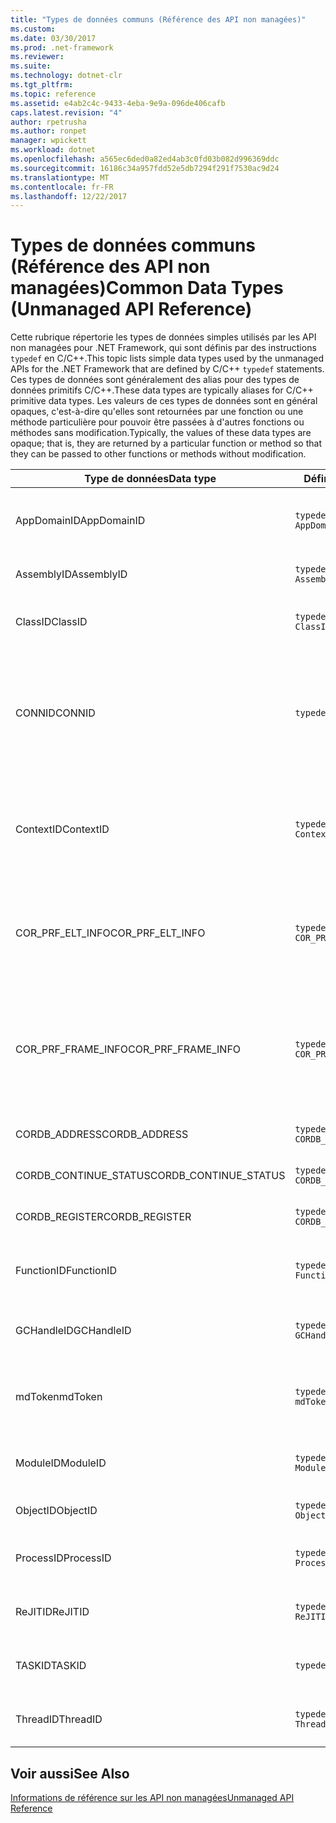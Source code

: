 ```yaml
---
title: "Types de données communs (Référence des API non managées)"
ms.custom: 
ms.date: 03/30/2017
ms.prod: .net-framework
ms.reviewer: 
ms.suite: 
ms.technology: dotnet-clr
ms.tgt_pltfrm: 
ms.topic: reference
ms.assetid: e4ab2c4c-9433-4eba-9e9a-096de406cafb
caps.latest.revision: "4"
author: rpetrusha
ms.author: ronpet
manager: wpickett
ms.workload: dotnet
ms.openlocfilehash: a565ec6ded0a82ed4ab3c0fd03b082d996369ddc
ms.sourcegitcommit: 16186c34a957fdd52e5db7294f291f7530ac9d24
ms.translationtype: MT
ms.contentlocale: fr-FR
ms.lasthandoff: 12/22/2017
---
```

# <a name="common-data-types-unmanaged-api-reference"></a><span data-ttu-id="0349e-102">Types de données communs (Référence des API non managées)</span><span class="sxs-lookup"><span data-stu-id="0349e-102">Common Data Types (Unmanaged API Reference)</span></span>
<span data-ttu-id="0349e-103">Cette rubrique répertorie les types de données simples utilisés par les API non managées pour .NET Framework, qui sont définis par des instructions `typedef` en C/C++.</span><span class="sxs-lookup"><span data-stu-id="0349e-103">This topic lists simple data types used by the unmanaged APIs for the .NET Framework that are defined by C/C++ `typedef` statements.</span></span> <span data-ttu-id="0349e-104">Ces types de données sont généralement des alias pour des types de données primitifs C/C++.</span><span class="sxs-lookup"><span data-stu-id="0349e-104">These data types are typically aliases for C/C++ primitive data types.</span></span> <span data-ttu-id="0349e-105">Les valeurs de ces types de données sont en général opaques, c'est-à-dire qu'elles sont retournées par une fonction ou une méthode particulière pour pouvoir être passées à d'autres fonctions ou méthodes sans modification.</span><span class="sxs-lookup"><span data-stu-id="0349e-105">Typically, the values of these data types are opaque; that is, they are returned by a particular function or method so that they can be passed to other functions or methods without modification.</span></span>  
  
|<span data-ttu-id="0349e-106">Type de données</span><span class="sxs-lookup"><span data-stu-id="0349e-106">Data type</span></span>|<span data-ttu-id="0349e-107">Définition</span><span class="sxs-lookup"><span data-stu-id="0349e-107">Definition</span></span>|<span data-ttu-id="0349e-108">Défini dans</span><span class="sxs-lookup"><span data-stu-id="0349e-108">Defined in</span></span>|<span data-ttu-id="0349e-109">Description</span><span class="sxs-lookup"><span data-stu-id="0349e-109">Description</span></span>|  
|---------------|----------------|----------------|-----------------|  
|<span data-ttu-id="0349e-110">AppDomainID</span><span class="sxs-lookup"><span data-stu-id="0349e-110">AppDomainID</span></span>|`typedef UINT_PTR AppDomainID;`|<span data-ttu-id="0349e-111">corprof.h</span><span class="sxs-lookup"><span data-stu-id="0349e-111">corprof.h</span></span>|<span data-ttu-id="0349e-112">L'identificateur d'un domaine d'application.</span><span class="sxs-lookup"><span data-stu-id="0349e-112">The identifier of an application domain.</span></span>|  
|<span data-ttu-id="0349e-113">AssemblyID</span><span class="sxs-lookup"><span data-stu-id="0349e-113">AssemblyID</span></span>|`typedef UINT_PTR AssemblyID;`|<span data-ttu-id="0349e-114">corprof.h</span><span class="sxs-lookup"><span data-stu-id="0349e-114">corprof.h</span></span>|<span data-ttu-id="0349e-115">L'identificateur d'un assembly.</span><span class="sxs-lookup"><span data-stu-id="0349e-115">The identifier of an assembly.</span></span>|  
|<span data-ttu-id="0349e-116">ClassID</span><span class="sxs-lookup"><span data-stu-id="0349e-116">ClassID</span></span>|`typedef UINT_PTR ClassID;`|<span data-ttu-id="0349e-117">corprof.h</span><span class="sxs-lookup"><span data-stu-id="0349e-117">corprof.h</span></span>|<span data-ttu-id="0349e-118">L'identificateur d'une classe managée.</span><span class="sxs-lookup"><span data-stu-id="0349e-118">The identifier of a managed class.</span></span>|  
|<span data-ttu-id="0349e-119">CONNID</span><span class="sxs-lookup"><span data-stu-id="0349e-119">CONNID</span></span>|`typedef DWORD CONNID;`|<span data-ttu-id="0349e-120">cordebug.h, mscoree.h</span><span class="sxs-lookup"><span data-stu-id="0349e-120">cordebug.h, mscoree.h</span></span>|<span data-ttu-id="0349e-121">L'identificateur de connexion pour un thread qui est connecté à une instance de Microsoft SQL Server.</span><span class="sxs-lookup"><span data-stu-id="0349e-121">The connection identifier for a thread that is connected to an instance of Microsoft SQL Server.</span></span>|  
|<span data-ttu-id="0349e-122">ContextID</span><span class="sxs-lookup"><span data-stu-id="0349e-122">ContextID</span></span>|`typedef UINT_PTR ContextID;`|<span data-ttu-id="0349e-123">corprof.h</span><span class="sxs-lookup"><span data-stu-id="0349e-123">corprof.h</span></span>|<span data-ttu-id="0349e-124">L'identificateur du contexte associé à un thread managé particulier.</span><span class="sxs-lookup"><span data-stu-id="0349e-124">The identifier of the context associated with a particular managed thread.</span></span>|  
|<span data-ttu-id="0349e-125">COR_PRF_ELT_INFO</span><span class="sxs-lookup"><span data-stu-id="0349e-125">COR_PRF_ELT_INFO</span></span>|`typedef UINT_PTR COR_PRF_ELT_INFO;`|<span data-ttu-id="0349e-126">corprof.h</span><span class="sxs-lookup"><span data-stu-id="0349e-126">corprof.h</span></span>|<span data-ttu-id="0349e-127">Un handle opaque qui représente des informations sur un frame de pile particulier.</span><span class="sxs-lookup"><span data-stu-id="0349e-127">An opaque handle that represents information about a particular stack frame.</span></span>|  
|<span data-ttu-id="0349e-128">COR_PRF_FRAME_INFO</span><span class="sxs-lookup"><span data-stu-id="0349e-128">COR_PRF_FRAME_INFO</span></span>|`typedef UINT_PTR COR_PRF_FRAME_INFO;`|<span data-ttu-id="0349e-129">corprof.h</span><span class="sxs-lookup"><span data-stu-id="0349e-129">corprof.h</span></span>|<span data-ttu-id="0349e-130">Un handle opaque qui pointe vers un frame de pile.</span><span class="sxs-lookup"><span data-stu-id="0349e-130">An opaque handle that points to a stack frame.</span></span> <span data-ttu-id="0349e-131">Il est valide seulement pendant le rappel auquel il est passé.</span><span class="sxs-lookup"><span data-stu-id="0349e-131">It is valid only during the callback to which it is passed.</span></span>|  
|<span data-ttu-id="0349e-132">CORDB_ADDRESS</span><span class="sxs-lookup"><span data-stu-id="0349e-132">CORDB_ADDRESS</span></span>|`typedef ULONG64 CORDB_ADDRESS;`|<span data-ttu-id="0349e-133">cordebug.h</span><span class="sxs-lookup"><span data-stu-id="0349e-133">cordebug.h</span></span>|<span data-ttu-id="0349e-134">Une adresse en mémoire.</span><span class="sxs-lookup"><span data-stu-id="0349e-134">An address in memory.</span></span>|  
|<span data-ttu-id="0349e-135">CORDB_CONTINUE_STATUS</span><span class="sxs-lookup"><span data-stu-id="0349e-135">CORDB_CONTINUE_STATUS</span></span>|`typedef DWORD CORDB_CONTINUE_STATUS;`|<span data-ttu-id="0349e-136">cordebug.h</span><span class="sxs-lookup"><span data-stu-id="0349e-136">cordebug.h</span></span>|<span data-ttu-id="0349e-137">État de la continuation.</span><span class="sxs-lookup"><span data-stu-id="0349e-137">The continuation status.</span></span>|  
|<span data-ttu-id="0349e-138">CORDB_REGISTER</span><span class="sxs-lookup"><span data-stu-id="0349e-138">CORDB_REGISTER</span></span>|`typedef ULONG64 CORDB_REGISTER;`|<span data-ttu-id="0349e-139">cordebug.h</span><span class="sxs-lookup"><span data-stu-id="0349e-139">cordebug.h</span></span>|<span data-ttu-id="0349e-140">La valeur d'un registre du processeur.</span><span class="sxs-lookup"><span data-stu-id="0349e-140">The value of a CPU register.</span></span>|  
|<span data-ttu-id="0349e-141">FunctionID</span><span class="sxs-lookup"><span data-stu-id="0349e-141">FunctionID</span></span>|`typedef UINT_PTR FunctionID;`|<span data-ttu-id="0349e-142">corprof.h</span><span class="sxs-lookup"><span data-stu-id="0349e-142">corprof.h</span></span>|<span data-ttu-id="0349e-143">L'identificateur d'une fonction ou d'une méthode.</span><span class="sxs-lookup"><span data-stu-id="0349e-143">The identifier of a function or method.</span></span>|  
|<span data-ttu-id="0349e-144">GCHandleID</span><span class="sxs-lookup"><span data-stu-id="0349e-144">GCHandleID</span></span>|`typedef UINT_PTR GCHandleID;`|<span data-ttu-id="0349e-145">corprof.h</span><span class="sxs-lookup"><span data-stu-id="0349e-145">corprof.h</span></span>|<span data-ttu-id="0349e-146">Un handle de récupération de mémoire.</span><span class="sxs-lookup"><span data-stu-id="0349e-146">A garbage collection handle.</span></span>|  
|<span data-ttu-id="0349e-147">mdToken</span><span class="sxs-lookup"><span data-stu-id="0349e-147">mdToken</span></span>|`typedef UINT32 mdToken;`|<span data-ttu-id="0349e-148">corprof.h</span><span class="sxs-lookup"><span data-stu-id="0349e-148">corprof.h</span></span>|<span data-ttu-id="0349e-149">Jeton de métadonnées (une ligne dans une table de métadonnées).</span><span class="sxs-lookup"><span data-stu-id="0349e-149">A   metadata token (a row in a metadata table).</span></span>|  
|<span data-ttu-id="0349e-150">ModuleID</span><span class="sxs-lookup"><span data-stu-id="0349e-150">ModuleID</span></span>|`typedef UINT_PTR ModuleID;`|<span data-ttu-id="0349e-151">corprof.h</span><span class="sxs-lookup"><span data-stu-id="0349e-151">corprof.h</span></span>|<span data-ttu-id="0349e-152">L'identificateur d'un module d'assembly.</span><span class="sxs-lookup"><span data-stu-id="0349e-152">The identifier of an assembly module.</span></span>|  
|<span data-ttu-id="0349e-153">ObjectID</span><span class="sxs-lookup"><span data-stu-id="0349e-153">ObjectID</span></span>|`typedef UINT_PTR ObjectID;`|<span data-ttu-id="0349e-154">corprof.h</span><span class="sxs-lookup"><span data-stu-id="0349e-154">corprof.h</span></span>|<span data-ttu-id="0349e-155">L'identificateur d'un objet.</span><span class="sxs-lookup"><span data-stu-id="0349e-155">The identifier of an object.</span></span>|  
|<span data-ttu-id="0349e-156">ProcessID</span><span class="sxs-lookup"><span data-stu-id="0349e-156">ProcessID</span></span>|`typedef UINT_PTR ProcessID;`|<span data-ttu-id="0349e-157">corprof.h</span><span class="sxs-lookup"><span data-stu-id="0349e-157">corprof.h</span></span>|<span data-ttu-id="0349e-158">L'identificateur d'un processus managé.</span><span class="sxs-lookup"><span data-stu-id="0349e-158">The identifier of a managed process.</span></span>|  
|<span data-ttu-id="0349e-159">ReJITID</span><span class="sxs-lookup"><span data-stu-id="0349e-159">ReJITID</span></span>|`typedef UINT_PTR ReJITID;`|<span data-ttu-id="0349e-160">corprof.h</span><span class="sxs-lookup"><span data-stu-id="0349e-160">corprof.h</span></span>|<span data-ttu-id="0349e-161">Identificateur d'une fonction traitée juste-à-temps.</span><span class="sxs-lookup"><span data-stu-id="0349e-161">The identifier of a jitted function.</span></span>|  
|<span data-ttu-id="0349e-162">TASKID</span><span class="sxs-lookup"><span data-stu-id="0349e-162">TASKID</span></span>|`typedef UINT64 TASKID;`|<span data-ttu-id="0349e-163">cordebug.h, mscoree.h</span><span class="sxs-lookup"><span data-stu-id="0349e-163">cordebug.h, mscoree.h</span></span>|<span data-ttu-id="0349e-164">L’identificateur d’un [ICLRTask](../../../docs/framework/unmanaged-api/hosting/iclrtask-interface.md) instance.</span><span class="sxs-lookup"><span data-stu-id="0349e-164">The identifier of an [ICLRTask](../../../docs/framework/unmanaged-api/hosting/iclrtask-interface.md) instance.</span></span>|  
|<span data-ttu-id="0349e-165">ThreadID</span><span class="sxs-lookup"><span data-stu-id="0349e-165">ThreadID</span></span>|`typedef UINT_PTR ThreadID;`|<span data-ttu-id="0349e-166">corprof.h</span><span class="sxs-lookup"><span data-stu-id="0349e-166">corprof.h</span></span>|<span data-ttu-id="0349e-167">L'identificateur d'un thread managé.</span><span class="sxs-lookup"><span data-stu-id="0349e-167">The identifier of a managed thread.</span></span>|  
  
## <a name="see-also"></a><span data-ttu-id="0349e-168">Voir aussi</span><span class="sxs-lookup"><span data-stu-id="0349e-168">See Also</span></span>  
 [<span data-ttu-id="0349e-169">Informations de référence sur les API non managées</span><span class="sxs-lookup"><span data-stu-id="0349e-169">Unmanaged API Reference</span></span>](../../../docs/framework/unmanaged-api/index.md)
